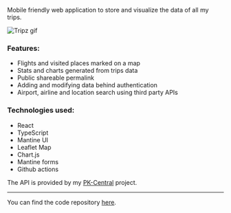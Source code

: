 Mobile friendly web application to store and visualize the data of all my trips.

![Tripz gif](https://stuff.p-kin.com/screentogif/tripz.gif)

### Features:
* Flights and visited places marked on a map
* Stats and charts generated from trips data
* Public shareable permalink
* Adding and modifying data behind authentication
* Airport, airline and location search using third party APIs

### Technologies used:
* React
* TypeScript
* Mantine UI
* Leaflet Map
* Chart.js
* Mantine forms
* Github actions

The API is provided by my [PK-Central](https://github.com/KinPeter/pk-central) project.

--- 
You can find the code repository [here](https://github.com/KinPeter/tripz).

